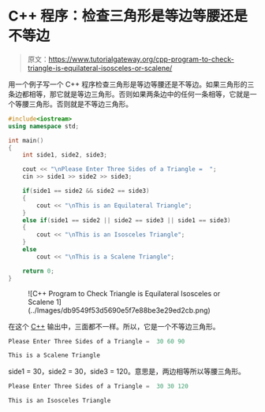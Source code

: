 # C++ 程序：检查三角形是等边等腰还是不等边

> 原文：<https://www.tutorialgateway.org/cpp-program-to-check-triangle-is-equilateral-isosceles-or-scalene/>

用一个例子写一个 C++ 程序检查三角形是等边等腰还是不等边。如果三角形的三条边都相等，那它就是等边三角形。否则如果两条边中的任何一条相等，它就是一个等腰三角形。否则就是不等边三角形。

```cpp
#include<iostream>
using namespace std;

int main()
{
	int side1, side2, side3;

	cout << "\nPlease Enter Three Sides of a Triangle =  ";
	cin >> side1 >> side2 >> side3;

	if(side1 == side2 && side2 == side3)
  	{
  		cout << "\nThis is an Equilateral Triangle";
  	}
  	else if(side1 == side2 || side2 == side3 || side1 == side3)
    {
  		cout << "\nThis is an Isosceles Triangle";
	}
  	else
    	cout << "\nThis is a Scalene Triangle";

 	return 0;
}
```

<figure class="wp-block-image size-large">![C++ Program to Check Triangle is Equilateral Isosceles or Scalene 1](../Images/db9549f53d5690e5f7e88be3e29ed2cb.png)</figure>

在这个 [C++](https://www.tutorialgateway.org/cpp-programs/) 输出中，三面都不一样。所以，它是一个不等边三角形。

```cpp
Please Enter Three Sides of a Triangle =  30 60 90

This is a Scalene Triangle
```

side1 = 30，side2 = 30，side3 = 120。意思是，两边相等所以等腰三角形。

```cpp
Please Enter Three Sides of a Triangle =  30 30 120

This is an Isosceles Triangle
```